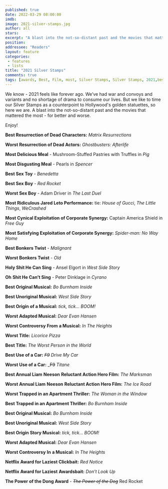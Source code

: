 ```yaml
---
published: true
date: 2022-03-29 08:00:00
imdb: 
image: 2021-silver-stamps.jpg
author: all 
stars: 
excerpt: "A blast into the not-so-distant past and the movies that mattered the most - for better and worse."
position: 
addressee: "Readers"
layout: feature
categories: 
 - features
 - lists
title: "2021 Silver Stamps"
comments: true
tags: [awards, Best, Film, most, Silver Stamps, Silver Stamps, 2021,best of,Fuck off COVID]
---
```

We know - 2021 feels like forever ago. We’ve had war and convoys and variants and no shortage of drama to consume our lives. But we like to time our Silver Stamps as a counterpoint to Hollywood's golden statuettes, so here we are. A blast into the not-so-distant past and the movies that mattered the most - for better and worse.

Enjoy!

**Best Resurrection of Dead Characters:** _Matrix Resurrections_

**Worst Resurrection of Dead Actors:** _Ghostbusters: Afterlife_

**Most Delicious Meal** - Mushroom-Stuffed Pastries with Truffles in _Pig_

**Most Disgusting Meal** - Pearls in _Spencer_

**Best Sex Toy** - _Benedetta_

**Best Sex Boy** - _Red Rocket_

**Worst Sex Boy** - Adam Driver in _The Last Duel_

**Most Ridiculous Jared Leto Performance:** tie: _House of Gucci_, _The Little Things_, _WeCrashed_

**Most Cynical Exploitation of Corporate Synergy:** Captain America Shield in _Free Guy_

**Most Satisfying Exploitation of Corporate Synergy:** _Spider-man: No Way Home_

**Best Bonkers Twist** - _Malignant_

**Worst Bonkers Twist** - _Old_

**Holy Shit He Can Sing** - Ansel Elgort in _West Side Story_

**Oh** **Shit He Can’t Sing** - Peter Dinklage in _Cyrano_

**Best Original Musical:** _Bo Burnham Inside_ 

**Best Unoriginal Musical:** _West Side Story_

**Best Origin of a Musical:** _tick, tick… BOOM!_

**Worst Adapted Musical:** _Dear Evan Hansen_

**Worst Controversy** **From** **a Musical:** _In The Heights_

**Worst Title:** _Licorice Pizza_

**Best Title:** _The Worst Person in the World_

**Best Use of a Car:** _<strike>F9</strike>_ _Drive My Car_

**Worst Use of a Car:** _<strike>F9</strike> _Titane_

**Best Annual Liam** **Neeson** **Reluctant Action Hero Film:** _The Marksman_

**Worst Annual Liam** **Neeson** **Reluctant Action Hero Film:** _The Ice Road_

**Worst Trapped in an Apartment Thriller:** _The Woman in the Window_

**Best Trapped in an Apartment Thriller:** _Bo Burnham Inside_ 

**Best Original Musical:** _Bo Burnham Inside_ 

**Best Unoriginal Musical:** _West Side Story_

**Best Origin Story Musical:** _tick, tick… BOOM!_

**Worst Adapted Musical:** _Dear Evan Hansen_

**Worst Controversy** **In** **a Musical:** _In The Heights_

**Netflix Award for Laziest Clickbait:** _Red Notice_

**Netflix Award for Laziest** **Awardsbait:** _Don’t Look Up_

**The Power of the Dong Award** - _<strike>The Power of the Dog</strike>_ Red Rocket